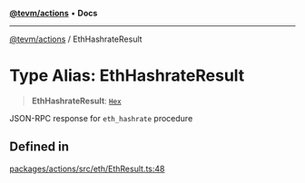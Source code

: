 [**@tevm/actions**](../README.md) • **Docs**

***

[@tevm/actions](../globals.md) / EthHashrateResult

# Type Alias: EthHashrateResult

> **EthHashrateResult**: [`Hex`](Hex.md)

JSON-RPC response for `eth_hashrate` procedure

## Defined in

[packages/actions/src/eth/EthResult.ts:48](https://github.com/qbzzt/tevm-monorepo/blob/main/packages/actions/src/eth/EthResult.ts#L48)
